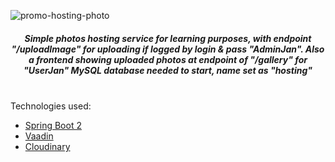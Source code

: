
![promo-hosting-photo](https://user-images.githubusercontent.com/85828070/167024985-41ef94d7-5f4c-4365-83af-68d2660e75d1.jpg)

*<h5 align="center">Simple photos hosting service for learning purposes, with endpoint "/uploadImage" for uploading if logged by login &amp; pass "AdminJan". Also a frontend showing uploaded photos at endpoint of "/gallery" for "UserJan"
MySQL database needed to start, name set as "hosting"</h5>* 
<br>
Technologies used:

 * [Spring Boot 2](https://spring.io/) <br>
 * [Vaadin](https://vaadin.com/?utm_term=vaadin&utm_campaign=Brand+-+Global+-+Nov+16,+2016&utm_source=adwords&utm_medium=ppc&hsa_net=adwords&hsa_tgt=aud-319540022151:kwd-19079259226&hsa_ad=495217348022&hsa_acc=7040932438&hsa_grp=38229422044&hsa_mt=e&hsa_cam=700075176&hsa_kw=vaadin&hsa_ver=3&hsa_src=g&gclid=CjwKCAjw682TBhATEiwA9crl3wOu8Pm3xQ1ZTE7CmDA5P4f5WcfDDtJ_kmYfTLAa1nd0fmOJ6KBt8xoCkOYQAvD_BwE)<br>
 * [Cloudinary](https://cloudinary.com/)<br>

